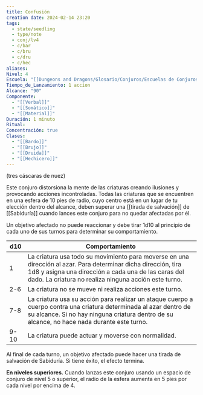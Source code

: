 ```yaml
---
title: Confusión
creation date: 2024-02-14 23:20
tags:
  - state/seedling
  - type/note
  - conj/lv4
  - c/bar
  - c/bru
  - c/dru
  - c/hec
aliases: 
Nivel: 4
Escuela: "[[Dungeons and Dragons/Glosario/Conjuros/Escuelas de Conjuros/Encantamiento]]"
Tiempo_de_Lanzamiento: 1 accion
Alcance: "90"
Componente:
  - "[[Verbal]]"
  - "[[Somático]]"
  - "[[Material]]"
Duración: 1 minuto
Ritual: 
Concentración: true
Clases:
  - "[[Bardo]]"
  - "[[Brujo]]"
  - "[[Druida]]"
  - "[[Hechicero]]"
---
```

(tres cáscaras de nuez)

Este conjuro distorsiona la mente de las criaturas creando ilusiones y provocando acciones incontroladas. Todas las criaturas que se encuentren en una esfera de 10 pies de radio, cuyo centro está en un lugar de tu elección dentro del alcance, deben superar una [[tirada de salvación]] de [[Sabiduría]] cuando lances este conjuro para no quedar afectadas por él.

Un objetivo afectado no puede reaccionar y debe tirar 1d10 al principio de cada uno de sus turnos para determinar su comportamiento.

| d10 | Comportamiento |
| ---- | ---- |
| 1 | La criatura usa todo su movimiento para moverse en una dirección al azar. Para determinar dicha dirección, tira 1d8 y asigna una dirección a cada una de las caras del dado. La criatura no realiza ninguna acción este turno. |
| 2-6 | La criatura no se mueve ni realiza acciones este turno. |
| 7-8 | La criatura usa su acción para realizar un ataque cuerpo a cuerpo contra una criatura determinada al azar dentro de su alcance. Si no hay ninguna criatura dentro de su alcance, no hace nada durante este turno. |
| 9-10 | La criatura puede actuar y moverse con normalidad. |

Al final de cada turno, un objetivo afectado puede hacer una tirada de salvación de Sabiduría. Si tiene éxito, el efecto termina.

**En niveles superiores.** Cuando lanzas este conjuro usando un espacio de conjuro de nivel 5 o superior, el radio de la esfera aumenta en 5 pies por cada nivel por encima de 4.